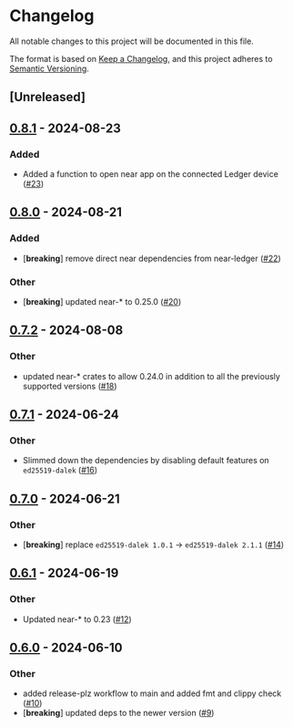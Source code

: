 # Changelog
All notable changes to this project will be documented in this file.

The format is based on [Keep a Changelog](https://keepachangelog.com/en/1.0.0/),
and this project adheres to [Semantic Versioning](https://semver.org/spec/v2.0.0.html).

## [Unreleased]

## [0.8.1](https://github.com/khorolets/near-ledger-rs/compare/v0.8.0...v0.8.1) - 2024-08-23

### Added
- Added a function to open near app on the connected Ledger device ([#23](https://github.com/khorolets/near-ledger-rs/pull/23))

## [0.8.0](https://github.com/khorolets/near-ledger-rs/compare/v0.7.2...v0.8.0) - 2024-08-21

### Added
- [**breaking**] remove direct near dependencies from near-ledger ([#22](https://github.com/khorolets/near-ledger-rs/pull/22))

### Other
- [**breaking**] updated near-* to 0.25.0 ([#20](https://github.com/khorolets/near-ledger-rs/pull/20))

## [0.7.2](https://github.com/khorolets/near-ledger-rs/compare/v0.7.1...v0.7.2) - 2024-08-08

### Other
- updated near-* crates to allow 0.24.0 in addition to all the previously supported versions ([#18](https://github.com/khorolets/near-ledger-rs/pull/18))

## [0.7.1](https://github.com/khorolets/near-ledger-rs/compare/v0.7.0...v0.7.1) - 2024-06-24

### Other
- Slimmed down the dependencies by disabling default features on `ed25519-dalek` ([#16](https://github.com/khorolets/near-ledger-rs/pull/16))

## [0.7.0](https://github.com/khorolets/near-ledger-rs/compare/v0.6.1...v0.7.0) - 2024-06-21

### Other
- [**breaking**] replace `ed25519-dalek 1.0.1` -> `ed25519-dalek 2.1.1`  ([#14](https://github.com/khorolets/near-ledger-rs/pull/14))

## [0.6.1](https://github.com/khorolets/near-ledger-rs/compare/v0.6.0...v0.6.1) - 2024-06-19

### Other
- Updated near-* to 0.23 ([#12](https://github.com/khorolets/near-ledger-rs/pull/12))

## [0.6.0](https://github.com/khorolets/near-ledger-rs/compare/v0.5.0...v0.6.0) - 2024-06-10

### Other
- added release-plz workflow to main and added fmt and clippy check ([#10](https://github.com/khorolets/near-ledger-rs/pull/10))
- [**breaking**] updated deps to the newer version ([#9](https://github.com/khorolets/near-ledger-rs/pull/9))
